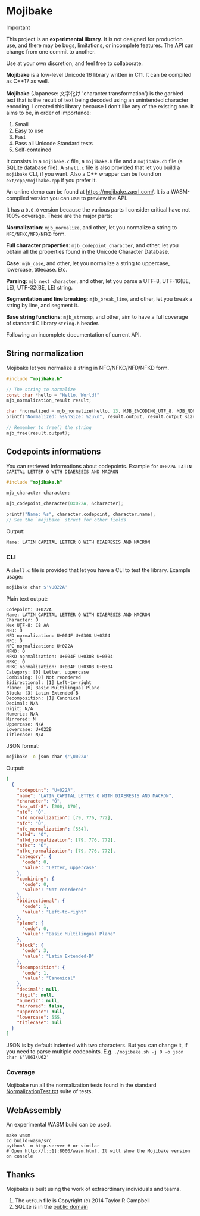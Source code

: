 # Mojibake

> [!IMPORTANT]
> This project is an **experimental library**. It is not designed for production use, and there may
> be bugs, limitations, or incomplete features. The API can change from one commit to another.
>
> Use at your own discretion, and feel free to collaborate.

**Mojibake** is a low-level Unicode 16 library written in C11. It can be compiled as C++17 as well.

**Mojibake** (Japanese: 文字化け 'character transformation') is the garbled text that is the result
of text being decoded using an unintended character encoding. I created this library because I don't
like any of the existing one. It aims to be, in order of importance:

1. Small
2. Easy to use
3. Fast
4. Pass all Unicode Standard tests
5. Self-contained

It consists in a `mojibake.c` file, a `mojibake.h` file and a `mojibake.db` file (a SQLite database
file). A `shell.c` file is also provided that let you build a `mojibake` CLI, if you want. Also a
C++ wrapper can be found on `ext/cpp/mojibake.cpp` if you prefer it.

An online demo can be found at https://mojibake.zaerl.com/. It is a WASM-compiled version you can
use to preview the API.

It has a `0.0.0` version because the various parts I consider critical have not 100% coverage. These
are the major parts:

**Normalization**: `mjb_normalize`, and other, let you normalize a string to `NFC/NFKC/NFD/NFKD` form.

**Full character properties**: `mjb_codepoint_character`, and other, let you obtain all the
properties found in the Unicode Character Database.

**Case**: `mjb_case`, and other, let you normalize a string to uppercase, lowercase,
titlecase. Etc.

**Parsing**: `mjb_next_character`, and other, let you parse a UTF-8, UTF-16(BE, LE), UTF-32(BE, LE)
string.

**Segmentation and line breaking**: `mjb_break_line`, and other, let you break a string by line, and
segment it.

**Base string functions**: `mjb_strncmp`, and other, aim to have a full coverage of standard C
library `string.h` header.

Following an incomplete documentation of current API.

## String normalization

Mojibake let you normalize a string in NFC/NFKC/NFD/NFKD form.

```c
#include "mojibake.h"

// The string to normalize
const char *hello = "Hello, World!"
mjb_normalization_result result;

char *normalized = mjb_normalize(hello, 13, MJB_ENCODING_UTF_8, MJB_NORMALIZATION_NFC, &result);
printf("Normalized: %s\nSize: %zu\n", result.output, result.output_size);

// Remember to free() the string
mjb_free(result.output);

```

## Codepoints informations

You can retrieved informations about codepoints. Example for `U+022A LATIN CAPITAL LETTER O WITH DIAERESIS AND MACRON`

```c
#include "mojibake.h"

mjb_character character;

mjb_codepoint_character(0x022A, &character);

printf("Name: %s", character.codepoint, character.name);
// See the `mojibake` struct for other fields
```

Output:

```
Name: LATIN CAPITAL LETTER O WITH DIAERESIS AND MACRON
```

### CLI

A `shell.c` file is provided that let you have a CLI to test the library. Example usage:

```sh
mojibake char $'\U022A'
```

Plain text output:

```
Codepoint: U+022A
Name: LATIN CAPITAL LETTER O WITH DIAERESIS AND MACRON
Character: Ȫ
Hex UTF-8: C8 AA
NFD: Ȫ
NFD normalization: U+004F U+0308 U+0304
NFC: Ȫ
NFC normalization: U+022A
NFKD: Ȫ
NFKD normalization: U+004F U+0308 U+0304
NFKC: Ȫ
NFKC normalization: U+004F U+0308 U+0304
Category: [0] Letter, uppercase
Combining: [0] Not reordered
Bidirectional: [1] Left-to-right
Plane: [0] Basic Multilingual Plane
Block: [3] Latin Extended-B
Decomposition: [1] Canonical
Decimal: N/A
Digit: N/A
Numeric: N/A
Mirrored: N
Uppercase: N/A
Lowercase: U+022B
Titlecase: N/A
```

JSON format:

```sh
mojibake -o json char $'\U022A'
```

Output:

```json
[
  {
    "codepoint": "U+022A",
    "name": "LATIN CAPITAL LETTER O WITH DIAERESIS AND MACRON",
    "character": "Ȫ",
    "hex_utf-8": [200, 170],
    "nfd": "Ȫ",
    "nfd_normalization": [79, 776, 772],
    "nfc": "Ȫ",
    "nfc_normalization": [554],
    "nfkd": "Ȫ",
    "nfkd_normalization": [79, 776, 772],
    "nfkc": "Ȫ",
    "nfkc_normalization": [79, 776, 772],
    "category": {
      "code": 0,
      "value": "Letter, uppercase"
    },
    "combining": {
      "code": 0,
      "value": "Not reordered"
    },
    "bidirectional": {
      "code": 1,
      "value": "Left-to-right"
    },
    "plane": {
      "code": 0,
      "value": "Basic Multilingual Plane"
    },
    "block": {
      "code": 3,
      "value": "Latin Extended-B"
    },
    "decomposition": {
      "code": 1,
      "value": "Canonical"
    },
    "decimal": null,
    "digit": null,
    "numeric": null,
    "mirrored": false,
    "uppercase": null,
    "lowercase": 555,
    "titlecase": null
  }
]
```

JSON is by default indented with two characters. But you can change it, if you need to parse
multiple codepoints. E.g. `./mojibake.sh -j 0 -o json char $'\U61\U62'`

### Coverage

Mojibake run all the normalization tests found in the standard
[NormalizationTest.txt](https://www.unicode.org/Public/16.0.0/ucd/NormalizationTest.txt) suite of
tests.

## WebAssembly

An experimental WASM build can be used.

```
make wasm
cd build-wasm/src
python3 -m http.server # or similar
# Open http://[::1]:8000/wasm.html. It will show the Mojibake version on console
```

## Thanks

Mojibake is built using the work of extraordinary individuals and teams.

1. The `utf8.h` file is Copyright (c) 2014 Taylor R Campbell
2. SQLite is in the [public domain](https://sqlite.org/copyright.html)

